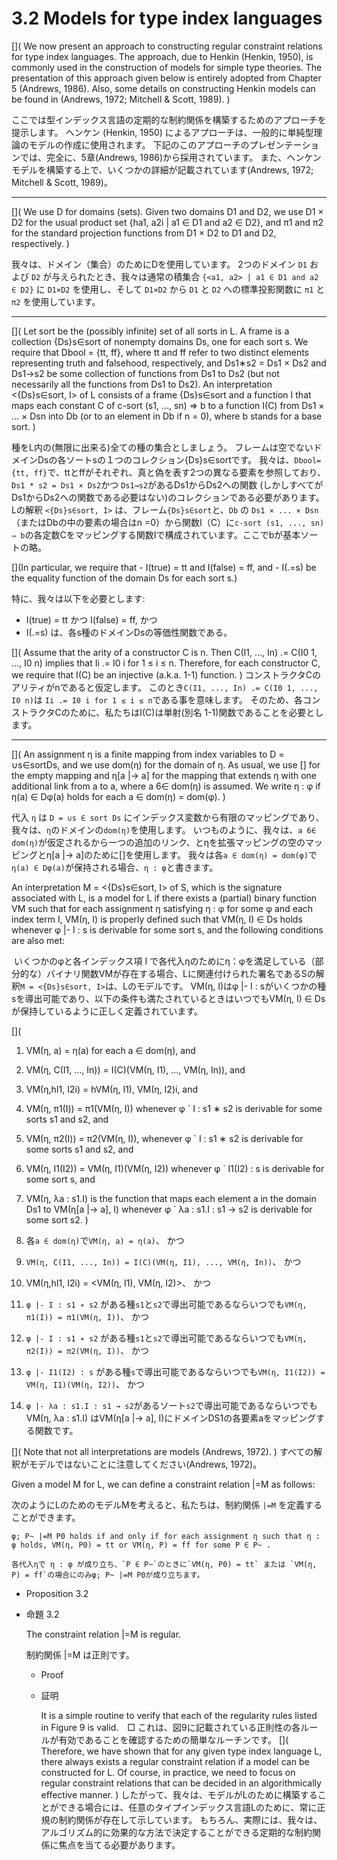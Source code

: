 # 3.2 Models for type index languages

[](
We now present an approach to constructing regular constraint relations for type index languages.
The approach, due to Henkin (Henkin, 1950), is commonly used in the construction of models for simple type theories.
The presentation of this approach given below is entirely adopted from Chapter 5 (Andrews, 1986).
Also, some details on constructing Henkin models can be found in (Andrews, 1972; Mitchell & Scott, 1989).
)

ここでは型インデックス言語の定期的な制約関係を構築するためのアプローチを提示します。
ヘンケン (Henkin, 1950) によるアプローチは、一般的に単純型理論のモデルの作成に使用されます。
下記のこのアプローチのプレゼンテーションでは、完全に、5章(Andrews, 1986)から採用されています。
また、ヘンケンモデルを構築する上で、いくつかの詳細が記載されています(Andrews, 1972; Mitchell & Scott, 1989)。

----

[](
We use D for domains (sets).
Given two domains D1 and D2, we use D1 × D2 for the usual product set {ha1, a2i | a1 ∈ D1 and a2 ∈ D2}, and π1 and π2 for the standard projection functions from D1 × D2 to D1 and D2, respectively.
)

我々は、ドメイン（集合）のためにDを使用しています。
2つのドメイン `D1` および `D2` が与えられたとき、我々は通常の積集合 `{<a1, a2> | a1 ∈ D1 and a2 ∈ D2}` に `D1×D2` を使用し、そして `D1×D2` から `D1` と `D2` への標準投影関数に `π1` と `π2` を使用しています。

----

[](
Let sort be the (possibly infinite) set of all sorts in L.
A frame is a collection {Ds}s∈sort of nonempty domains Ds, one for each sort s.
We require that Dbool = {tt, ff}, where tt and ff refer to two distinct elements representing truth and falsehood, respectively, and Ds1∗s2 = Ds1 × Ds2 and Ds1→s2 be some collection of functions from Ds1 to Ds2 (but not necessarily all the functions from Ds1 to Ds2).
An interpretation <{Ds}s∈sort, I> of L consists of a frame {Ds}s∈sort and a function I that maps each constant C of c-sort (s1, ..., sn) ⇒ b to a function I(C) from Ds1 × ... × Dsn into Db (or to an element in Db if n = 0), where b stands for a base sort.
)

種をL内の(無限に出来る)全ての種の集合としましょう。
フレームは空でないドメインDsの各ソートsの１つのコレクション{Ds}s∈sortです。
我々は、`Dbool={tt, ff}`で、ttとffがそれぞれ、真と偽を表す2つの異なる要素を参照しており、`Ds1 * s2 = Ds1 × Ds2`かつ `Ds1→s2`があるDs1からDs2への関数 (しかしすべてがDs1からDs2への関数である必要はない)のコレクションである必要があります。
Lの解釈 `<{Ds}s∈sort, I>` は、フレーム`{Ds}s∈sort`と、`Db` の `Ds1 × ... × Dsn`（またはDbの中の要素の場合はn =0）から関数I（C）に`c-sort (s1, ..., sn) ⇒ b`の各定数Cをマッピングする関数Iで構成されています。ここでbが基本ソートの略。

[](In particular, we require that - I(true) = tt and I(false) = ff, and - I(.=s) be the equality function of the domain Ds for each sort s.)


特に、我々は以下を必要とします:

- I(true) = tt かつ I(false) = ff, かつ
- I(.=s) は、各s種のドメインDsの等価性関数である。

[](
Assume that the arity of a constructor C is n.
Then C(I1, ..., In) .= C(I0 1, ..., I0 n) implies that Ii .= I0 i for 1 ≤ i ≤ n.
Therefore, for each constructor C, we require that I(C) be an injective (a.k.a. 1-1) function.
)
コンストラクタCのアリティがnであると仮定します。
このとき`C(I1, ..., In) .= C(I0 1, ..., I0 n)`は `Ii .= I0 i for 1 ≤ i ≤ n`である事を意味します。
そのため、各コンストラクタCのために、私たちはI(C)は単射(別名 1-1)関数であることを必要とします。

----

[](
An assignment η is a finite mapping from index variables to D = ∪s∈sortDs, and we use dom(η) for the domain of η.
As usual, we use [] for the empty mapping and η[a |→ a] for the mapping that extends η with one additional link from a to a, where a 6∈ dom(η) is assumed.
We write η : φ if η(a) ∈ Dφ(a) holds for each a ∈ dom(η) = dom(φ).
)

代入 `η` は `D = ∪s ∈ sort Ds` にインデックス変数から有限のマッピングであり、我々は、`η`のドメインの`dom(η)`を使用します。
いつものように、我々は、`a 6∈ dom(η)`が仮定されるから一つの追加のリンク、とηを拡張マッピングの空のマッピングとη[a |→ a]のために[]を使用します。
我々は各`a ∈ dom(η) = dom(φ)`で`η(a) ∈ Dφ(a)`が保持される場合、`η : φ`と書きます。

An interpretation M = <{Ds}s∈sort, I> of S, which is the signature associated with L, is a model for L if there exists a (partial) binary function VM such that for each assignment η satisfying η : φ for some φ and each index term I, VM(η, I) is properly defined such that VM(η, I) ∈ Ds holds whenever φ |- I : s is derivable for some sort s, and the following conditions are also met:

 いくつかのφと各インデックス項 I で各代入ηのためにη：φを満足している（部分的な）バイナリ関数VMが存在する場合、Lに関連付けられた署名であるSの解釈`M = <{Ds}s∈sort, I>`は、Lのモデルです。
VM(η, I)はφ |- I : sがいくつかの種sを導出可能であり、以下の条件も満たされているときはいつでもVM(η, I) ∈ Dsが保持しているように正しく定義されています。

[](
1. VM(η, a) = η(a) for each a ∈ dom(η), and
2. VM(η, C(I1, ..., In)) = I(C)(VM(η, I1), ..., VM(η, In)), and
3. VM(η,hI1, I2i) = hVM(η, I1), VM(η, I2)i, and
4. VM(η, π1(I)) = π1(VM(η, I)) whenever φ ` I : s1 ∗ s2 is derivable for some sorts s1 and s2, and
5. VM(η, π2(I)) = π2(VM(η, I)), whenever φ ` I : s1 ∗ s2 is derivable for some sorts s1 and s2, and
6. VM(η, I1(I2)) = VM(η, I1)(VM(η, I2)) whenever φ ` I1(I2) : s is derivable for some sort s, and
7. VM(η, λa : s1.I) is the function that maps each element a in the domain Ds1 to VM(η[a |→ a], I) whenever φ ` λa : s1.I : s1 → s2 is derivable for some sort s2.
)

1. 各`a ∈ dom(η)`で`VM(η, a) = η(a)`、 かつ
2. `VM(η, C(I1, ..., In)) = I(C)(VM(η, I1), ..., VM(η, In))`、 かつ
3. VM(η,hI1, I2i) = <VM(η, I1), VM(η, I2)>、 かつ
4. `φ |- I : s1 ∗ s2` がある種`s1`と`s2`で導出可能であるならいつでも`VM(η, π1(I)) = π1(VM(η, I))`、 かつ
5. `φ |- I : s1 ∗ s2` がある種`s1`と`s2`で導出可能であるならいつでも`VM(η, π2(I)) = π2(VM(η, I))`、 かつ
6. `φ |- I1(I2) : s`  がある種`s`で導出可能であるならいつでも`VM(η, I1(I2)) = VM(η, I1)(VM(η, I2))`、 かつ
7. `φ |- λa : s1.I : s1 → s2`があるソート`s2`で導出可能であるならいつでもVM(η, λa : s1.I) はVM(η[a |→ a], I)にドメインDS1の各要素aをマッピングする関数です。


[](
Note that not all interpretations are models (Andrews, 1972).
)
すべての解釈がモデルではないことに注意してください(Andrews, 1972)。

Given a model M for L, we can define a constraint relation |=M as follows:

次のようにLのためのモデルMを考えると、私たちは、制約関係 `|=M` を定義することができます。

	φ; P~ |=M P0 holds if and only if for each assignment η such that η : φ holds, VM(η, P0) = tt or VM(η, P) = ff for some P ∈ P~ .

	各代入ηで η : φ が成り立ち、`P ∈ P~`のときに`VM(η, P0) = tt` または `VM(η, P) = ff`の場合にのみφ; P~ |=M P0が成り立ちます。

- Proposition 3.2
- 命題 3.2

	The constraint relation |=M is regular.

	制約関係 |=M は正則です。

	- Proof
	- 証明

		It is a simple routine to verify that each of the regularity rules listed in Figure 9 is valid.　□
		これは、図9に記載されている正則性の各ルールが有効であることを確認するための簡単なルーチンです。
[](
Therefore, we have shown that for any given type index language L, there always exists a regular constraint relation if a model can be constructed for L.
Of course, in practice, we need to focus on regular constraint relations that can be decided in an algorithmically effective manner.
)
したがって、我々は、モデルがLのために構築することができる場合には、任意のタイプインデックス言語Lのために、常に正規の制約関係が存在して示しています。
もちろん、実際には、我々は、アルゴリズム的に効果的な方法で決定することができる定期的な制約関係に焦点を当てる必要があります。
